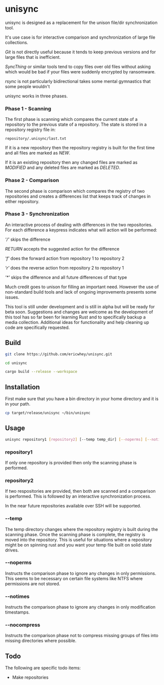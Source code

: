 # unisync

unisync is designed as a replacement for the unison file/dir synchronization tool.  

It's use case is for interactive comparison and synchronization of large file collections.

*Git* is not directly useful because it tends to keep previous versions and for large files that is inefficient.

*SyncThing* or similar tools tend to copy files over old files without asking which would be bad if your files were suddenly encrypted by ransomware.

*rsync* is not particularly bidirectional takes some mental gymnastics that some people wouldn't 

unisync works in three phases.

### Phase 1 - Scanning 

The first phase is scanning which compares the current state of a repository to the previous state of a repository.  The state is stored in a repository registry file in:

```
repository/.unisync/last.txt
```

If it is a new repository then the repository registry is built for the first time and all files are marked as *NEW*.

If it is an existing repository then any changed files are marked as *MODIFIED* and any deleted files are marked as *DELETED*.

### Phase 2 - Comparison

The second phase is comparison which compares the registry of two repositories and creates a differences list that keeps track of changes in either repository.

### Phase 3 - Synchronization

An interactive process of dealing with differences in the two repositories.  For each difference a keypress indicates what will action will be performed:

*'/'* skips the difference

*RETURN* accepts the suggested action for the difference

*'f'* does the forward action from repository 1 to repository 2

*'r'* does the reverse action from repository 2 to repository 1

*'\*'* skips the difference and all future differences of that type

Much credit goes to unison for filling an important need.  However the use of non-standard build tools and lack of ongoing improvements presents some issues.

This tool is still under development and is still in alpha but will be ready for beta soon.  Suggestions and changes are welcome as the development of this tool has so far been for learning Rust and to specifically backup a media collection.  Additional ideas for functionality and help cleaning up code are specifically requested.

## Build

```sh
git clone https://github.com/ericwhey/unisync.git

cd unisync

cargo build --release --workspace
```

## Installation

First make sure that you have a bin directory in your home directory and it is in your path.

```sh
cp target/release/unisync ~/bin/unisync
```

## Usage

```sh
unisync repository1 [repository2] [--temp temp_dir] [--noperms] [--notimes] [--nocompress]
```

### repository1
If only one repository is provided then only the scanning phase is performed.  

### repository2

If two respositories are provided, then both are scanned and a comparison is performed.  This is followed by an interactive synchronization process.

In the near future repositories available over SSH will be supported.

### --temp 

The temp directory changes where the repository registry is built during the scanning phase.  Once the scanning phase is complete, the registry is moved into the repository.  This is useful for situations where a repository might be on spinning rust and you want your temp file built on solid state drives.

### --noperms

Instructs the comparison phase to ignore any changes in only permissions.  This seems to be necessary on certain file systems like NTFS where permissions are not stored.

### --notimes

Instructs the comparison phase to ignore any changes in only modification timestamps.

### --nocompress

Instructs the comparison phase not to compress missing groups of files into missing directories where possible.  

## Todo

The following are specific todo items:
- Make repositories 


